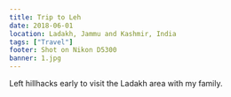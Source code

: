 ```yaml
---
title: Trip to Leh
date: 2018-06-01
location: Ladakh, Jammu and Kashmir, India
tags: ["Travel"]
footer: Shot on Nikon D5300
banner: 1.jpg
---
```

Left hillhacks early to visit the Ladakh area with my family.

<!--more-->